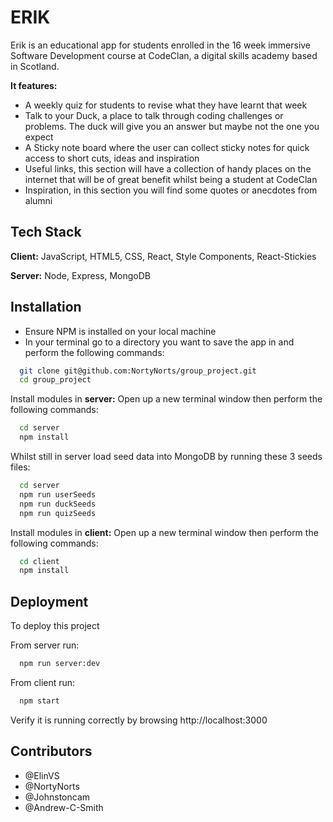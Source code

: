 
# ERIK

Erik is an educational app for students enrolled in the 16 week immersive Software Development course at CodeClan, a digital skills academy based in Scotland. 

**It features:**
* A weekly quiz for students to revise what they have learnt that week
* Talk to your Duck, a place to talk through coding challenges or problems. The duck will give you an answer but maybe not the one you expect
* A Sticky note board where the user can collect sticky notes for quick access to short cuts, ideas and inspiration
* Useful links, this section will have a collection of handy places on the internet that will be of great benefit whilst being a student at CodeClan
* Inspiration, in this section you will find some quotes or anecdotes from alumni


## Tech Stack

**Client:** JavaScript, HTML5, CSS, React, Style Components, React-Stickies

**Server:** Node, Express, MongoDB 


## Installation

- Ensure NPM is installed on your local machine
- In your terminal go to a directory you want to save the app in and perform the following commands:

```bash
  git clone git@github.com:NortyNorts/group_project.git
  cd group_project
```
Install modules in **server:** Open up a new terminal window then perform the following commands:

```bash
  cd server
  npm install
```
Whilst still in server load seed data into MongoDB by running these 3 seeds files:

```bash
  cd server
  npm run userSeeds
  npm run duckSeeds
  npm run quizSeeds
```

Install modules in **client:** Open up a new terminal window then perform the following commands:

```bash
  cd client
  npm install
```

## Deployment

To deploy this project

From server run:

```bash
  npm run server:dev 
```

From client run:

```bash
  npm start 
```
Verify it is running correctly by browsing http://localhost:3000

## Contributors

- @ElinVS
- @NortyNorts
- @Johnstoncam
- @Andrew-C-Smith


